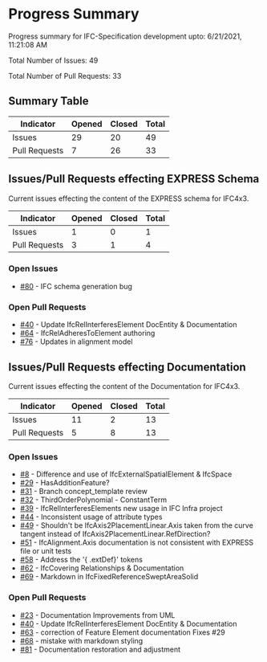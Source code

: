 # Progress Summary
Progress summary for IFC-Specification development upto: 6/21/2021, 11:21:08 AM

Total Number of Issues: 49

Total Number of Pull Requests: 33

## Summary Table
|Indicator|Opened|Closed|Total|
 --- | --- | --- | --- |
Issues|29|20|49|
Pull Requests|7|26|33|
## Issues/Pull Requests effecting EXPRESS Schema
Current issues effecting the content of the EXPRESS schema for IFC4x3.

|Indicator|Opened|Closed|Total|
 --- | --- | --- | --- |
Issues|1|0|1|
Pull Requests|3|1|4|
### Open Issues
- [#80](https://github.com/bSI-InfraRoom/IFC-Specification/issues/80) - IFC schema generation bug


### Open Pull Requests
- [#40](https://github.com/bSI-InfraRoom/IFC-Specification/pull/40) - Update IfcRelInterferesElement DocEntity & Documentation
- [#64](https://github.com/bSI-InfraRoom/IFC-Specification/pull/64) - IfcRelAdheresToElement authoring
- [#76](https://github.com/bSI-InfraRoom/IFC-Specification/pull/76) - Updates in alignment model


## Issues/Pull Requests effecting Documentation
Current issues effecting the content of the Documentation for IFC4x3.

|Indicator|Opened|Closed|Total|
 --- | --- | --- | --- |
Issues|11|2|13|
Pull Requests|5|8|13|
### Open Issues
- [#8](https://github.com/bSI-InfraRoom/IFC-Specification/issues/8) - Difference and use of IfcExternalSpatialElement & IfcSpace
- [#29](https://github.com/bSI-InfraRoom/IFC-Specification/issues/29) - HasAdditionFeature?
- [#31](https://github.com/bSI-InfraRoom/IFC-Specification/issues/31) - Branch concept_template review
- [#32](https://github.com/bSI-InfraRoom/IFC-Specification/issues/32) - ThirdOrderPolynomial - ConstantTerm
- [#39](https://github.com/bSI-InfraRoom/IFC-Specification/issues/39) - IfcRelInterferesElements new usage in IFC Infra project
- [#44](https://github.com/bSI-InfraRoom/IFC-Specification/issues/44) - Inconsistent usage of attribute types 
- [#49](https://github.com/bSI-InfraRoom/IFC-Specification/issues/49) - Shouldn't be IfcAxis2PlacementLinear.Axis taken from the curve tangent instead of IfcAxis2PlacementLinear.RefDirection?
- [#51](https://github.com/bSI-InfraRoom/IFC-Specification/issues/51) - IfcAlignment.Axis documentation is not consistent with EXPRESS file or unit tests
- [#58](https://github.com/bSI-InfraRoom/IFC-Specification/issues/58) - Address the '{ .extDef}' tokens
- [#62](https://github.com/bSI-InfraRoom/IFC-Specification/issues/62) - IfcCovering Relationships & Documentation
- [#69](https://github.com/bSI-InfraRoom/IFC-Specification/issues/69) - Markdown in IfcFixedReferenceSweptAreaSolid


### Open Pull Requests
- [#23](https://github.com/bSI-InfraRoom/IFC-Specification/pull/23) - Documentation Improvements from UML
- [#40](https://github.com/bSI-InfraRoom/IFC-Specification/pull/40) - Update IfcRelInterferesElement DocEntity & Documentation
- [#63](https://github.com/bSI-InfraRoom/IFC-Specification/pull/63) - correction of Feature Element documentation Fixes #29
- [#68](https://github.com/bSI-InfraRoom/IFC-Specification/pull/68) - mistake with markdown styling
- [#81](https://github.com/bSI-InfraRoom/IFC-Specification/pull/81) - Documentation restoration and adjustment


